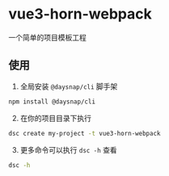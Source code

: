 # vue3-horn-webpack

一个简单的项目模板工程


## 使用

1. 全局安装 `@daysnap/cli` 脚手架
```bash
npm install @daysnap/cli

```
2. 在你的项目目录下执行
```bash 
dsc create my-project -t vue3-horn-webpack
```

3. 更多命令可以执行 `dsc -h` 查看
```bash
dsc -h
```
